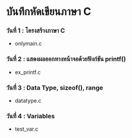 # บันทึกหัดเขียนภาษา C

### วันที่ 1 : โครงสร้างภาษา C

 * onlymain.c

### วันที่ 2 : แสดงผลออกทางหน้าจอด้วยฟังก์ชัน printf()

 * ex_printf.c

### วันที่ 3 : Data Type, sizeof(), range
 
 * datatype.c

### วันที่ 4 : Variables

 * test_var.c

